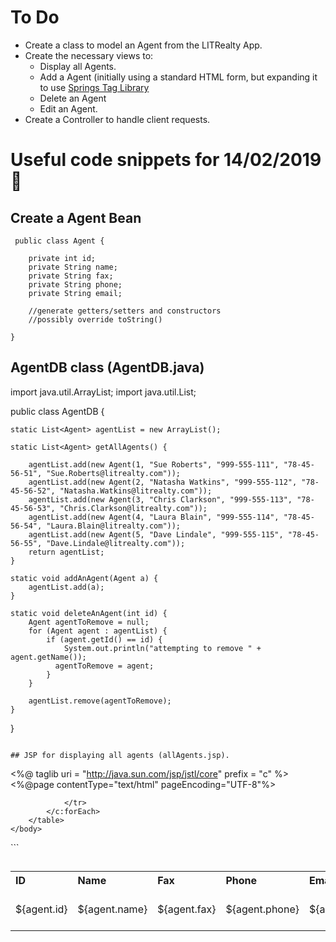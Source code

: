 # To Do

* Create a class to model an Agent from the LITRealty App.
* Create the necessary views to:
   * Display all Agents.
   * Add a Agent (initially using a standard HTML form, but expanding it to use [Springs Tag Library](https://docs.spring.io/spring/docs/3.2.x/spring-framework-reference/html/view.html)
   * Delete an Agent
   * Edit an Agent.
* Create a Controller to handle client requests. 


# Useful code snippets for 14/02/2019  :eyes:

## Create a Agent Bean 
```
 public class Agent {
    
    private int id;
    private String name;
    private String fax;
    private String phone;
    private String email;
	
	//generate getters/setters and constructors
	//possibly override toString()
	
}

```
## AgentDB class (AgentDB.java)
import java.util.ArrayList;
import java.util.List;

public class AgentDB {

    
    static List<Agent> agentList = new ArrayList();
    
    static List<Agent> getAllAgents() {
        
        agentList.add(new Agent(1, "Sue Roberts", "999-555-111", "78-45-56-51", "Sue.Roberts@litrealty.com"));
        agentList.add(new Agent(2, "Natasha Watkins", "999-555-112", "78-45-56-52", "Natasha.Watkins@litrealty.com"));
        agentList.add(new Agent(3, "Chris Clarkson", "999-555-113", "78-45-56-53", "Chris.Clarkson@litrealty.com"));
        agentList.add(new Agent(4, "Laura Blain", "999-555-114", "78-45-56-54", "Laura.Blain@litrealty.com"));
        agentList.add(new Agent(5, "Dave Lindale", "999-555-115", "78-45-56-55", "Dave.Lindale@litrealty.com"));
        return agentList;
    }
    
    static void addAnAgent(Agent a) {
        agentList.add(a);
    }
    
    static void deleteAnAgent(int id) {
        Agent agentToRemove = null;
        for (Agent agent : agentList) {
            if (agent.getId() == id) {
                System.out.println("attempting to remove " + agent.getName());
              agentToRemove = agent;
            }
        }
        
        agentList.remove(agentToRemove);
    }
}
```

## JSP for displaying all agents (allAgents.jsp).
```
<%@ taglib uri = "http://java.sun.com/jsp/jstl/core" prefix = "c" %>
<%@page contentType="text/html" pageEncoding="UTF-8"%>
<!DOCTYPE html>
<html>
    <head>
        <meta http-equiv="Content-Type" content="text/html; charset=UTF-8">
        <title>All Agents</title>
    </head>
    <body>
        <table style="width:100%">
            <tr>
             <th align="left">ID</th>
             <th align="left">Name</th>
             <th align="left">Fax</th>
             <th align="left">Phone</th>
             <th align="left">Email</th>
             <th align="left">Actions</th>
            </tr>
            <c:forEach items="${agentList}" var="agent"> 
                <tr>
                    <td>${agent.id}</td>
                    <td>${agent.name}</td>
                    <td>${agent.fax}</td>
                    <td>${agent.phone}</td>
                    <td>${agent.email}</td>
                    <td>
                        <a href="">Delete</a>
                        <a href="">Edit</a>
                        <a href="">Insert</a>
                    </td>
                   
                </tr>
            </c:forEach>
        </table>
    </body>
</html>
```

## 
